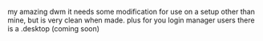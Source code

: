 my amazing dwm it needs some modification for use on a setup other than mine, but is very clean when made. plus for you login manager users there is a .desktop (coming soon)
